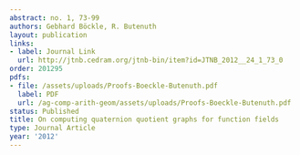 ```yaml
---
abstract: no. 1, 73-99
authors: Gebhard Böckle, R. Butenuth
layout: publication
links:
- label: Journal Link
  url: http://jtnb.cedram.org/jtnb-bin/item?id=JTNB_2012__24_1_73_0
order: 201295
pdfs:
- file: /assets/uploads/Proofs-Boeckle-Butenuth.pdf
  label: PDF
  url: /ag-comp-arith-geom/assets/uploads/Proofs-Boeckle-Butenuth.pdf
status: Published
title: On computing quaternion quotient graphs for function fields
type: Journal Article
year: '2012'
---
```

